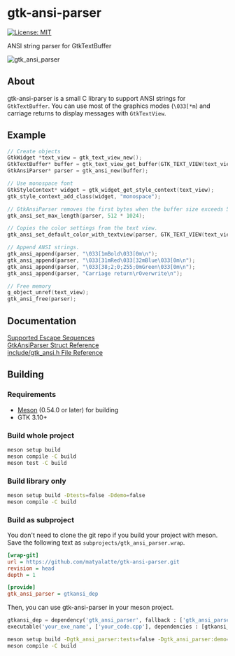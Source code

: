 # gtk-ansi-parser

[![License: MIT](https://img.shields.io/badge/License-MIT-yellow.svg)](https://opensource.org/licenses/MIT)

ANSI string parser for GtkTextBuffer

![gtk_ansi_parser](https://github.com/user-attachments/assets/2ebf26af-c9f8-453f-88f9-e4932328efe6)

## About

gtk-ansi-parser is a small C library to support ANSI strings for `GtkTextBuffer`.
You can use most of the graphics modes (`\033[*m`) and carriage returns to display messages with `GtkTextView`.

## Example

```c
// Create objects
GtkWidget *text_view = gtk_text_view_new();
GtkTextBuffer* buffer = gtk_text_view_get_buffer(GTK_TEXT_VIEW(text_view));
GtkAnsiParser* parser = gtk_ansi_new(buffer);

// Use monospace font
GtkStyleContext* widget = gtk_widget_get_style_context(text_view);
gtk_style_context_add_class(widget, "monospace");

// GtkAnsiParser removes the first bytes when the buffer size exceeds 512KiB.
gtk_ansi_set_max_length(parser, 512 * 1024);

// Copies the color settings from the text view.
gtk_ansi_set_default_color_with_textview(parser, GTK_TEXT_VIEW(text_view));

// Append ANSI strings.
gtk_ansi_append(parser, "\033[1mBold\033[0m\n");
gtk_ansi_append(parser, "\033[31mRed\033[32mBlue\033[0m\n");
gtk_ansi_append(parser, "\033[38;2;0;255;0mGreen\033[0m\n");
gtk_ansi_append(parser, "Carriage return\rOverwrite\n");

// Free memory
g_object_unref(text_view);
gtk_ansi_free(parser);
```

## Documentation

[Supported Escape Sequences](https://matyalatte.github.io/gtk-ansi-parser/md_docs__a_n_s_icodes.html)  
[GtkAnsiParser Struct Reference](https://matyalatte.github.io/gtk-ansi-parser/struct_gtk_ansi_parser.html)  
[include/gtk_ansi.h File Reference](https://matyalatte.github.io/gtk-ansi-parser/gtk__ansi_8h.html)  

## Building

### Requirements

- [Meson](https://mesonbuild.com/) (0.54.0 or later) for building
- GTK 3.10+

### Build whole project

```bash
meson setup build
meson compile -C build
meson test -C build
```

### Build library only

```bash
meson setup build -Dtests=false -Ddemo=false
meson compile -C build
```

### Build as subproject

You don't need to clone the git repo if you build your project with meson.  
Save the following text as `subprojects/gtk_ansi_parser.wrap`.  

```ini
[wrap-git]
url = https://github.com/matyalatte/gtk-ansi-parser.git
revision = head
depth = 1

[provide]
gtk_ansi_parser = gtkansi_dep
```

Then, you can use gtk-ansi-parser in your meson project.

```python
gtkansi_dep = dependency('gtk_ansi_parser', fallback : ['gtk_ansi_parser', 'gtkansi_dep'])
executable('your_exe_name', ['your_code.cpp'], dependencies : [gtkansi_dep])
```

```bash
meson setup build -Dgtk_ansi_parser:tests=false -Dgtk_ansi_parser:demo=false
meson compile -C build
```
